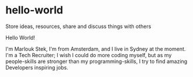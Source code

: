 # hello-world
Store ideas, resources, share and discuss things with others

Hello World!

I'm Marlouk Stek, I'm from Amsterdam, and I live in Sydney at the moment. I'm a Tech Recruiter; I wish I could do more coding myself, but as my people-skills are stronger than my programming-skills, I try to find amazing Developers inspiring jobs.
